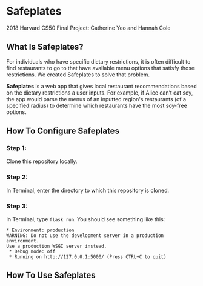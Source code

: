 # Safeplates
2018 Harvard CS50 Final Project: Catherine Yeo and Hannah Cole

## What Is Safeplates?
For individuals who have specific dietary restrictions, it is often difficult to find restaurants to go to that have available menu options that satisfy those restrictions. We created Safeplates to solve that problem.

**Safeplates** is a web app that gives local restaurant recommendations based on the dietary restrictions a user inputs. For example, if Alice can’t eat soy, the app would parse the menus of an inputted region's restaurants (of a specified radius) to determine which restaurants have the most soy-free options. 

## How To Configure Safeplates

### Step 1: 
Clone this repository locally. 

### Step 2:
In Terminal, enter the directory to which this repository is cloned. 

### Step 3:
In Terminal, type `flask run`. You should see something like this: 

```
* Environment: production 
WARNING: Do not use the development server in a production environment.
Use a production WSGI server instead.
 * Debug mode: off
 * Running on http://127.0.0.1:5000/ (Press CTRL+C to quit) 
```

## How To Use Safeplates



